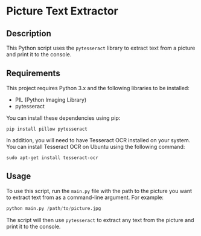 # Picture Text Extractor


## Description
This Python script uses the `pytesseract` library to extract text from a picture and print it to the console.

## Requirements
This project requires Python 3.x and the following libraries to be installed:

  - PIL (Python Imaging Library)
  - pytesseract

  
You can install these dependencies using pip:

```
pip install pillow pytesseract
```


In addition, you will need to have Tesseract OCR installed on your system. You can install Tesseract OCR on Ubuntu using the following command:

```
sudo apt-get install tesseract-ocr
```

## Usage

To use this script, run the `main.py` file with the path to the picture you want to extract text from as a command-line argument. For example:

```python
python main.py /path/to/picture.jpg
```

The script will then use `pytesseract` to extract any text from the picture and print it to the console.
